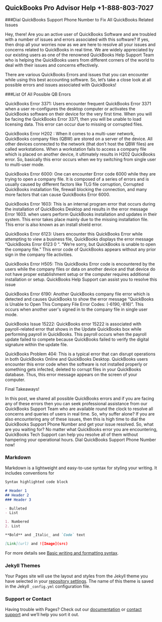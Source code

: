 ## QuickBooks Pro Advisor Help +1-888-803-7027

###Dial QuickBooks Support Phone Number to Fix All QuickBooks Related Issues

Hey, there! Are you an active user of QuickBooks Software and are troubled with a number of issues and errors associated with this software? If yes, then drop all your worries now as we are here to resolve all your issues and concerns related to QuickBooks in real time. We are widely appreciated by our existing users as one of the renowned QuickBooks Help Support Team who is helping the QuickBooks users from different corners of the world to deal with their issues and concerns effectively.

There are various QuickBooks Errors and issues that you can encounter while using this best accounting software. So, let’s take a close look at all possible errors and issues associated with QuickBooks!

###List Of All Possible QB Errors

QuickBooks Error 3371: Users encounter frequent QuickBooks Error 3371 when a user re-configures the desktop computer or activates the QuickBooks software on their device for the very first time. When you will be facing the QuickBooks Error 3371, then you will be unable to load licensing data. This error can occur due to missing or corrupted files.

QuickBooks Error H202 : When it comes to a multi-user network, QuickBooks company files (QBW) are stored on a server of the device. All other devices connected to the network (that don’t host the QBW files) are called workstations. When a workstation fails to access a company file which is placed on another device, it ultimately results in H202 QuickBooks error. So, basically this error occurs when we try switching from single user to multi-user mode.

QuickBooks Error 6000: One can encounter Error code 6000 while they are trying to open a company file. It is composed of a series of errors and is usually caused by different factors like TLG file corruption, Corrupted QuickBooks installation file, firewall blocking the connection, and many more factors that can cause QuickBooks Error 6000.

QuickBooks Error 1603: This is an internal program error that occurs during the installation of QuickBooks Desktop and results in the error message Error 1603. when users perform QuickBooks installation and updates in their system. This error takes place mainly due to the missing installation file. This error is also known as an install shield error.

QuickBooks Error 6123: Users encounter this QuickBooks Error while attempting to view a business file, QuickBooks displays the error message “QuickBooks Error 6123 0 “. “We’re sorry, but QuickBooks is unable to open the company file.” This error code of QuickBooks appears without any prior sign in the company file activities.

QuickBooks Error H505: This QuickBooks Error code is encountered by the users while the company files or data on another device and that device do not have proper establishment setup or the computer requires additional installation or setup. QuickBooks Help Support can assist you to resolve this issue

QuickBooks Error 6190: Another QuickBooks company file error which is detected and causes QuickBooks to show the error message “QuickBooks is Unable to Open This Company File Error Codes: (-6190,-816)”. This occurs when another user's signed in to the company file in single user mode.

QuickBooks Issue 15222: QuickBooks error 15222 is associated with payroll-related error that shows in the Update QuickBooks box while performing payroll in QuickBooks. This payroll occurs when the payroll update failed to compete because QuickBooks failed to verify the digital signature within the update file.

QuickBooks Problem 404: This is a typical error that can disrupt operations in both QuickBooks Online and QuickBooks Desktop. QuickBooks users encounter this error code when the software is not installed properly or something gets infected, deleted to corrupt files in your QuickBooks database. Thus, this error message appears on the screen of your computer.

Final Takeaways!

In this post, we shared all possible QuickBooks errors and if you are facing any of these errors then you can seek professional assistance from our QuickBooks Support Team who are available round the clock to resolve all concerns and queries of users in real time. So, why suffer alone? If you are also encountering any of these issues, then this is high time to dial the QuickBooks Support Phone Number and get your issue resolved. So, what are you waiting for? No matter what QuickBooks error you are encountering, QuickBooks Tech Support can help you resolve all of them without hampering your operational hours. Dial QuickBooks Support Phone Number now!
### Markdown

Markdown is a lightweight and easy-to-use syntax for styling your writing. It includes conventions for

```markdown
Syntax highlighted code block

# Header 1
## Header 2
### Header 3

- Bulleted
- List

1. Numbered
2. List

**Bold** and _Italic_ and `Code` text

[Link](url) and ![Image](src)
```

For more details see [Basic writing and formatting syntax](https://docs.github.com/en/github/writing-on-github/getting-started-with-writing-and-formatting-on-github/basic-writing-and-formatting-syntax).

### Jekyll Themes

Your Pages site will use the layout and styles from the Jekyll theme you have selected in your [repository settings](https://github.com/quickbooks-pro-help/quickbookks-pro-help.github.io/settings/pages). The name of this theme is saved in the Jekyll `_config.yml` configuration file.

### Support or Contact

Having trouble with Pages? Check out our [documentation](https://docs.github.com/categories/github-pages-basics/) or [contact support](https://support.github.com/contact) and we’ll help you sort it out.
